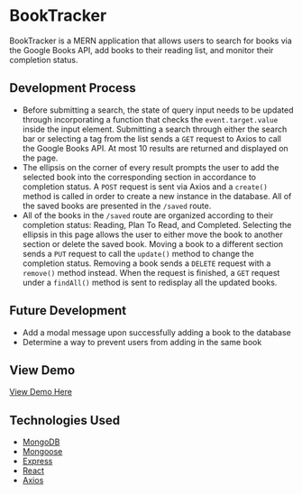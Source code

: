 # BookTracker
BookTracker is a MERN application that allows users to search for books via the Google Books API, add books to their reading list, and monitor their completion status.

## Development Process
* Before submitting a search, the state of query input needs to be updated through incorporating a function that checks the `event.target.value` inside the input element. Submitting a search through either the search bar or selecting a tag from the list sends a `GET` request to Axios to call the Google Books API. At most 10 results are returned and displayed on the page.
* The ellipsis on the corner of every result prompts the user to add the selected book into the corresponding section in accordance to completion status. A `POST` request is sent via Axios and a `create()` method is called in order to create a new instance in the database. All of the saved books are presented in the `/saved` route.
* All of the books in the `/saved` route are organized according to their completion status: Reading, Plan To Read, and Completed. Selecting the ellipsis in this page allows the user to either move the book to another section or delete the saved book. Moving a book to a different section sends a `PUT` request to call the `update()` method to change the completion status. Removing a book sends a `DELETE` request with a `remove()` method instead. When the request is finished, a `GET` request under a `findAll()` method is sent to redisplay all the updated books.

## Future Development
* Add a modal message upon successfully adding a book to the database
* Determine a way to prevent users from adding in the same book

## View Demo
[View Demo Here](https://booktracker-ett.herokuapp.com/)

## Technologies Used
* [MongoDB](https://www.mongodb.com/)
* [Mongoose](https://www.npmjs.com/package/mongoose)
* [Express](https://www.npmjs.com/package/express)
* [React](https://reactjs.org/)
* [Axios](https://www.npmjs.com/package/axios)

